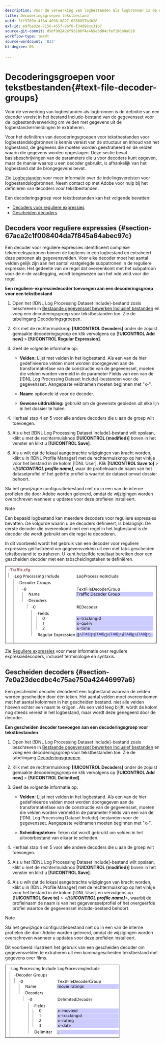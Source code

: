 ```yaml
---
description: Voor de verwerking van logbestanden als logbronnen is de definitie van een decoder vereist in het bestand Include-bestand van de gegevensset voor de logbestandverwerking om velden met gegevens uit de logbestandvermeldingen te extraheren.
title: Decoderingsgroepen tekstbestand
uuid: 3ff9700b-4f34-4098-8827-6856897bdb28
exl-id: e9f6e02e-7150-455f-96f0-f34d98cc31b7
source-git-commit: d9df90242ef96188f4e4b5e6d04cfef196b0a628
workflow-type: tm+mt
source-wordcount: '833'
ht-degree: 0%

---
```


# Decoderingsgroepen voor tekstbestanden{#text-file-decoder-groups}

Voor de verwerking van logbestanden als logbronnen is de definitie van een decoder vereist in het bestand Include-bestand van de gegevensset voor de logbestandverwerking om velden met gegevens uit de logbestandvermeldingen te extraheren.

Voor het definiëren van decoderingsgroepen voor tekstbestanden voor logbestandslogbronnen is kennis vereist van de structuur en inhoud van het logbestand, de gegevens die moeten worden geëxtraheerd en de velden waarin die gegevens worden opgeslagen. Deze sectie bevat basisbeschrijvingen van de parameters die u voor decoders kunt opgeven, maar de manier waarop u een decoder gebruikt, is afhankelijk van het logbestand dat de brongegevens bevat.

Zie [Logbestanden](../../../../../home/c-dataset-const-proc/c-log-proc-config-file/c-log-sources.md#concept-3d4fb817c057447d90f166b1183b461e) voor meer informatie over de indelingsvereisten voor logbestandslogbronnen. Neem contact op met Adobe voor hulp bij het definiëren van decoders voor tekstbestanden.

Een decoderingsgroep voor tekstbestanden kan het volgende bevatten:

* [Decoders voor reguliere expressies](../../../../../home/c-dataset-const-proc/c-dataset-inc-files/c-types-dataset-inc-files/c-log-proc-dataset-inc-files/c-text-file-dec-groups.md#section-67aca2c1f008404da7f845a64abec97c)
* [Gescheiden decoders](../../../../../home/c-dataset-const-proc/c-dataset-inc-files/c-types-dataset-inc-files/c-log-proc-dataset-inc-files/c-text-file-dec-groups.md#section-7e0a23decdbc4c75ae750a42446997a6)

## Decoders voor reguliere expressies {#section-67aca2c1f008404da7f845a64abec97c}

Een decoder voor reguliere expressies identificeert complexe tekenreekspatronen binnen de logitems in een logbestand en extraheert deze patronen als gegevensvelden. Voor elke decoder moet het aantal velden gelijk zijn aan het aantal vastgelegde subpatronen in de reguliere expressie. Het gedeelte van de regel dat overeenkomt met het subpatroon voor de n-de vastlegging, wordt toegewezen aan het nde veld voor die regel.

**Een reguliere-expressiedecoder toevoegen aan een decoderingsgroep voor een tekstbestand**

1. Open het [!DNL Log Processing Dataset Include]-bestand zoals beschreven in [Bestaande gegevensset bewerken Inclusief bestanden](../../../../../home/c-dataset-const-proc/c-dataset-inc-files/c-work-dataset-inc-files/t-edit-ex-dataset-inc-files.md#task-456c04e38ebc425fb35677a6bb6aa077) en voeg een decoderingsgroep voor tekstbestanden toe. Zie de tabelingang [Decoderingsgroepen](../../../../../home/c-dataset-const-proc/c-dataset-inc-files/c-types-dataset-inc-files/c-log-proc-dataset-inc-files/c-log-proc-dataset-inc-files.md#concept-999475a22519432e98844622ca95b6ab).

1. Klik met de rechtermuisknop **[!UICONTROL Decoders]** onder de zojuist gemaakte decoderingsgroep en klik vervolgens op **[!UICONTROL Add new]** > **[!UICONTROL Regular Expression]**.

1. Geef de volgende informatie op:

   * **Velden:** Lijst met velden in het logbestand. Als een van de hier gedefinieerde velden moet worden doorgegeven aan de transformatiefase van de constructie van de gegevensset, moeten die velden worden vermeld in de parameter Fields van een van de [!DNL Log Processing Dataset Include]-bestanden voor de gegevensset. Aangepaste veldnamen moeten beginnen met &quot;x-&quot;.

   * **Naam:** optionele id voor de decoder.
   * **Gewone uitdrukking:** gebruikt om de gewenste gebieden uit elke lijn in het dossier te halen.

1. Herhaal stap 4 en 5 voor alle andere decoders die u aan de groep wilt toevoegen.
1. Als u het [!DNL Log Processing Dataset Include]-bestand wilt opslaan, klikt u met de rechtermuisknop **[!UICONTROL (modified)]** boven in het venster en klikt u **[!UICONTROL Save]**.

1. Als u wilt dat de lokaal aangebrachte wijzigingen van kracht worden, klikt u in [!DNL Profile Manager] met de rechtermuisknop op het vinkje voor het bestand in de kolom [!DNL User]. Klik **[!UICONTROL Save to]** > *&lt;**[!UICONTROL profile name]***, waar de profielnaam de naam van het datasetprofiel of het geërfte profiel is waartot de dataset omvat dossier behoort.

Sla het gewijzigde configuratiebestand niet op in een van de interne profielen die door Adobe worden geleverd, omdat de wijzigingen worden overschreven wanneer u updates voor deze profielen installeert.

>[!NOTE]
>
>Een bepaald logbestand kan meerdere decoders voor reguliere expressies bevatten. De volgorde waarin u de decoders definieert, is belangrijk: De eerste decoder die overeenkomt met een regel in het logbestand is de decoder die wordt gebruikt om die regel te decoderen.

In dit voorbeeld wordt het gebruik van een decoder voor reguliere expressies geïllustreerd om gegevensvelden uit een met tabs gescheiden tekstbestand te extraheren. U kunt hetzelfde resultaat bereiken door een gescheiden decoder met een tabscheidingsteken te definiëren.

![](assets/cfg_LogProcessingInclude_RegExpDecoder.png)

Zie [Reguliere expressies](../../../../../home/c-dataset-const-proc/c-reg-exp.md#concept-070077baa419475094ef0469e92c5b9c) voor meer informatie over reguliere expressiedecoders, inclusief terminologie en syntaxis.

## Gescheiden decoders {#section-7e0a23decdbc4c75ae750a42446997a6}

Een gescheiden decoder decodeert een logbestand waarvan de velden worden gescheiden door één teken. Het aantal velden moet overeenkomen met het aantal kolommen in het gescheiden bestand. niet alle velden hoeven echter een naam te krijgen . Als een veld leeg blijft, wordt de kolom nog steeds vereist in het logbestand, maar wordt deze genegeerd door de decoder.

**Een gescheiden decoder toevoegen aan een decoderingsgroep voor tekstbestanden**

1. Open het [!DNL Log Processing Dataset Include]-bestand zoals beschreven in [Bestaande gegevensset bewerken Inclusief bestanden](../../../../../home/c-dataset-const-proc/c-dataset-inc-files/c-work-dataset-inc-files/t-edit-ex-dataset-inc-files.md#task-456c04e38ebc425fb35677a6bb6aa077) en voeg een decoderingsgroep voor tekstbestanden toe. Zie de tabelingang [Decoderingsgroepen](../../../../../home/c-dataset-const-proc/c-dataset-inc-files/c-types-dataset-inc-files/c-log-proc-dataset-inc-files/c-log-proc-dataset-inc-files.md#concept-999475a22519432e98844622ca95b6ab).

1. Klik met de rechtermuisknop **[!UICONTROL Decoders]** onder de zojuist gemaakte decoderingsgroep en klik vervolgens op **[!UICONTROL Add new]** > **[!UICONTROL Delimited]**.

1. Geef de volgende informatie op:

   * **Velden:** Lijst met velden in het logbestand. Als een van de hier gedefinieerde velden moet worden doorgegeven aan de transformatiefase van de constructie van de gegevensset, moeten die velden worden vermeld in de parameter Fields van een van de [!DNL Log Processing Dataset Include]-bestanden voor de gegevensset. Aangepaste veldnamen moeten beginnen met &quot;x-&quot;.

   * **Scheidingsteken:** Teken dat wordt gebruikt om velden in het uitvoerbestand van elkaar te scheiden.

1. Herhaal stap 4 en 5 voor alle andere decoders die u aan de groep wilt toevoegen.
1. Als u het [!DNL Log Processing Dataset Include]-bestand wilt opslaan, klikt u met de rechtermuisknop **[!UICONTROL (modified)]** boven in het venster en klikt u **[!UICONTROL Save]**.

1. Als u wilt dat de lokaal aangebrachte wijzigingen van kracht worden, klikt u in [!DNL Profile Manager] met de rechtermuisknop op het vinkje voor het bestand in de kolom [!DNL User] en vervolgens op **[!UICONTROL Save to]** > *&lt;**[!UICONTROL profile name]**>*, waarbij de profielnaam de naam is van het gegevenssetprofiel of het overgeërfde profiel waartoe de gegevensset include-bestand behoort.

>[!NOTE]
>
>Sla het gewijzigde configuratiebestand niet op in een van de interne profielen die door Adobe worden geleverd, omdat de wijzigingen worden overschreven wanneer u updates voor deze profielen installeert.

Dit voorbeeld illustreert het gebruik van een gescheiden decoder om gegevensvelden te extraheren uit een kommagescheiden tekstbestand met gegevens over films.

![](assets/cfg_LogProcessingInclude_DelimitedDecoder.png)
